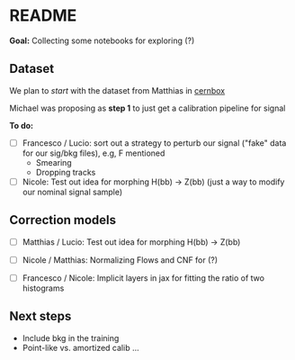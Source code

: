 # README

**Goal:** Collecting some notebooks for exploring (?)


## Dataset

We plan to _start_ with the dataset from Matthias in [cernbox](https://cernbox.cern.ch/files/link/public/EDo8Z9FY1ZOewZT?tiles-size=1&items-per-page=100&view-mode=resource-table)

Michael was proposing as **step 1** to just get a calibration pipeline for signal

**To do:**
- [ ] Francesco / Lucio: sort out a strategy to perturb our signal ("fake" data for our sig/bkg files), e.g, F mentioned
    *  Smearing
    * Dropping tracks
- [ ] Nicole: Test out idea for morphing H(bb) -> Z(bb) (just a way to modify our nominal signal sample)

## Correction models

- [ ] Matthias / Lucio: Test out idea for morphing H(bb) -> Z(bb)
- [ ] Nicole / Matthias: Normalizing Flows and CNF for (?) 
- [ ] Francesco / Nicole: Implicit layers in jax for fitting the ratio of two histograms 


## Next steps

- Include bkg in the training
- Point-like vs. amortized calib ...

